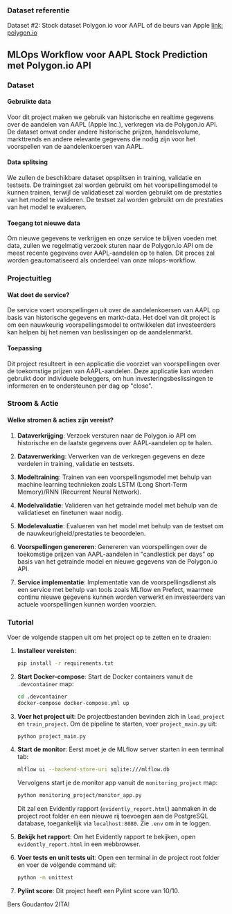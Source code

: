### Dataset referentie

Dataset #2: Stock dataset Polygon.io voor AAPL of de beurs van Apple
[link: polygon.io](https://polygon.io/)

## MLOps Workflow voor AAPL Stock Prediction met Polygon.io API

### Dataset

#### Gebruikte data

Voor dit project maken we gebruik van historische en realtime gegevens over de aandelen van AAPL (Apple Inc.), verkregen via de Polygon.io API. De dataset omvat onder andere historische prijzen, handelsvolume, markttrends en andere relevante gegevens die nodig zijn voor het voorspellen van de aandelenkoersen van AAPL.

#### Data splitsing

We zullen de beschikbare dataset opsplitsen in training, validatie en testsets. De trainingset zal worden gebruikt om het voorspellingsmodel te kunnen trainen, terwijl de validatieset zal worden gebruikt om de prestaties van het model te valideren. De testset zal worden gebruikt om de prestaties van het model te evalueren.

#### Toegang tot nieuwe data

Om nieuwe gegevens te verkrijgen en onze service te blijven voeden met data, zullen we regelmatig verzoek sturen naar de Polygon.io API om de meest recente gegevens over AAPL-aandelen op te halen. Dit proces zal worden geautomatiseerd als onderdeel van onze mlops-workflow.

### Projectuitleg

#### Wat doet de service?

De service voert voorspellingen uit over de aandelenkoersen van AAPL op basis van historische gegevens en markt-data. Het doel van dit project is om een nauwkeurig voorspellingsmodel te ontwikkelen dat investeerders kan helpen bij het nemen van beslissingen op de aandelenmarkt.

#### Toepassing

Dit project resulteert in een applicatie die voorziet van voorspellingen over de toekomstige prijzen van AAPL-aandelen. Deze applicatie kan worden gebruikt door individuele beleggers, om hun investeringsbeslissingen te informeren en te ondersteunen per dag op "close".

### Stroom & Actie

#### Welke stromen & acties zijn vereist?

1. **Dataverkrijging**: Verzoek versturen naar de Polygon.io API om historische en de laatste gegevens over AAPL-aandelen op te halen.

2. **Dataverwerking**: Verwerken van de verkregen gegevens en deze verdelen in training, validatie en testsets.

3. **Modeltraining**: Trainen van een voorspellingsmodel met behulp van machine learning technieken zoals LSTM (Long Short-Term Memory)/RNN (Recurrent Neural Network).

4. **Modelvalidatie**: Valideren van het getrainde model met behulp van de validatieset en finetunen waar nodig.

5. **Modelevaluatie**: Evalueren van het model met behulp van de testset om de nauwkeurigheid/prestaties te beoordelen.

6. **Voorspellingen genereren**: Genereren van voorspellingen over de toekomstige prijzen van AAPL-aandelen in "candlestick per days" op basis van het getrainde model en nieuwe gegevens van de Polygon.io API.

7. **Service implementatie**: Implementatie van de voorspellingsdienst als een service met behulp van tools zoals MLflow en Prefect, waarmee continu nieuwe gegevens kunnen worden verwerkt en investeerders van actuele voorspellingen kunnen worden voorzien.

### Tutorial

Voer de volgende stappen uit om het project op te zetten en te draaien:

1. **Installeer vereisten**:

   ```bash
   pip install -r requirements.txt
   ```

2. **Start Docker-compose**:
   Start de Docker containers vanuit de `.devcontainer` map:

   ```bash
   cd .devcontainer
   docker-compose docker-compose.yml up
   ```

3. **Voer het project uit**:
   De projectbestanden bevinden zich in `load_project` en `train_project`.
   Om de pipeline te starten, voer `project_main.py` uit:

   ```bash
   python project_main.py
   ```

4. **Start de monitor**:
   Eerst moet je de MLflow server starten in een terminal tab:

   ```bash
   mlflow ui --backend-store-uri sqlite:///mlflow.db
   ```

   Vervolgens start je de monitor app vanuit de `monitoring_project` map:

   ```bash
   python monitoring_project/monitor_app.py
   ```

   Dit zal een Evidently rapport (`evidently_report.html`) aanmaken in de project root folder en een nieuwe rij toevoegen aan de PostgreSQL database, toegankelijk via `localhost:8080`. Zie `.env` om in te loggen.

5. **Bekijk het rapport**:
   Om het Evidently rapport te bekijken, open `evidently_report.html` in een webbrowser.

6. **Voer tests en unit tests uit**:
   Open een terminal in de project root folder en voer de volgende command uit:

   ```bash
   python -m unittest
   ```

7. **Pylint score**:
   Dit project heeft een Pylint score van 10/10.

Bers Goudantov
2ITAI
